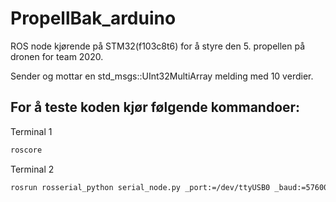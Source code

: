 # PropellBak_arduino
ROS node kjørende på STM32(f103c8t6) for å styre den 5. propellen på dronen for team 2020.

Sender og mottar en std_msgs::UInt32MultiArray melding med 10 verdier.

## For å teste koden kjør følgende kommandoer:
Terminal 1
```sh
roscore
```
Terminal 2
```sh
rosrun rosserial_python serial_node.py _port:=/dev/ttyUSB0 _baud:=57600
```

